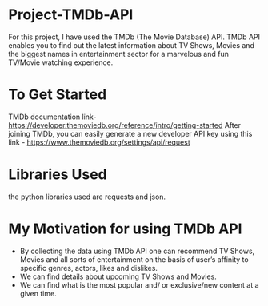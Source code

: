# Project-TMDb-API
For this project, I have used the TMDb (The Movie Database) API.
TMDb API enables you to find out the latest information about TV Shows, Movies and the biggest names in entertainment sector for a marvelous and fun TV/Movie watching experience.

# To Get Started
TMDb documentation link- https://developer.themoviedb.org/reference/intro/getting-started
After joining TMDb, you can easily generate a new developer API key using this link - https://www.themoviedb.org/settings/api/request

# Libraries Used 
the python libraries used are requests and json.

# My Motivation for using TMDb API
* By collecting the data using TMDb API one can recommend TV Shows, Movies and all sorts of entertainment on the basis of user’s affinity to specific genres, actors, likes and dislikes.
* We can find details about upcoming TV Shows and Movies.
* We can find what is the most popular and/ or exclusive/new content at a given time.
